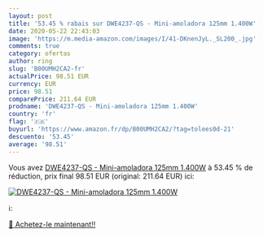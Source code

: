 ```yaml
---
layout: post
title: '53.45 % rabais sur DWE4237-QS - Mini-amoladora 125mm 1.400W'
date: 2020-05-22 22:43:03
image: 'https://m.media-amazon.com/images/I/41-DKnenJyL._SL200_.jpg'
comments: true
category: ofertas
author: ring
slug: 'B00UMH2CA2-fr'
actualPrice: 98.51 EUR
currency: EUR
price: 98.51
comparePrice: 211.64 EUR
prodname: 'DWE4237-QS - Mini-amoladora 125mm 1.400W'
country: 'fr'
flag: '🇫🇷'
buyurl: 'https://www.amazon.fr/dp/B00UMH2CA2/?tag=tolees0d-21'
descuento: '53.45'
average: '98.51'
---
```


Vous avez [DWE4237-QS - Mini-amoladora 125mm 1.400W](https://www.amazon.fr/dp/B00UMH2CA2/?tag=tolees0d-21)  à  53.45 % de réduction, prix final  98.51 EUR (original: 211.64 EUR) ici:

[![DWE4237-QS - Mini-amoladora 125mm 1.400W](https://m.media-amazon.com/images/I/41-DKnenJyL._SL200_.jpg)](https://www.amazon.fr/dp/B00UMH2CA2/?tag=tolees0d-21)

ℹ️:


[🛒 Achetez-le maintenant!!](https://www.amazon.fr/dp/B00UMH2CA2/?tag=tolees0d-21)
